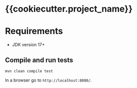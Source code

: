 # {{cookiecutter.project_name}}

# Requirements

* JDK version 17+

## Compile and run tests

```
mvn clean compile test
```

In a browser go to `http://localhost:8080/`.
